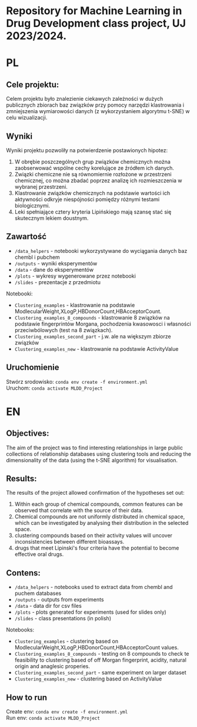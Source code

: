 <h1>Repository for Machine Learning in Drug Development class project, UJ 2023/2024.</h1>

<h1>PL</h1>
<h2>Cele projektu:</h2>
Celem projektu było znalezienie ciekawych zależności w dużych
publicznych zbiorach baz związków przy pomocy
narzędzi klastrowania i zmniejszenia wymiarowości danych (z wykorzystaniem algorytmu t-SNE) w celu wizualizacji.
<h2>Wyniki</h2>
Wyniki projektu pozwoliły na potwierdzenie postawionych hipotez:
<ol>
<li>W obrębie poszczególnych grup związków chemicznych można zaobserwować wspólne cechy korelujące ze źródłem ich danych.</li>
<li>Związki chemiczne nie są równomiernie rozłożone w przestrzeni chemicznej, co można zbadać poprzez analizę ich rozmieszczenia w wybranej przestrzeni.</li>
<li>Klastrowanie związków chemicznych na podstawie wartości ich aktywności odkryje niespójności pomiędzy różnymi testami biologicznymi.</li>
<li>Leki spełniające cztery kryteria Lipińskiego mają szansę stać się skutecznym lekiem doustnym.</li>
</ol>
<h2>Zawartość</h2>
<ul>
    <li><code>/data_helpers</code> - notebooki wykorzystywane do wyciągania danych baz chembl i pubchem</li>
    <li><code>/outputs</code> - wyniki eksperymentów</li>
    <li><code>/data</code> - dane do eksperymentów </li>
    <li><code>/plots</code> - wykresy wygenerowane przez notebooki</li>
    <li><code>/slides</code> - prezentacje z przedmiotu </li>
</ul>
Notebooki:
<ul>
    <li><code>Clustering_examples</code> - klastrowanie na podstawie ModlecularWeight,XLogP,HBDonorCount,HBAcceptorCount.</li>
    <li><code>Clustering_examples_8_compounds</code> - klastrowanie 8 związków na podstawie fingerprintów Morgana, pochodzenia kwasowosci i własności przeciwbólowych (test na 8 związkach).</li>
    <li><code>Clustering_examples_second_part</code> - j.w. ale na większym zbiorze związków</li>
    <li><code>Clustering_examples_new</code> - klastrowanie na podstawie ActivityValue </li>
</ul>
<h2>Uruchomienie</h2>
Stwórz srodowisko:
<code>conda env create -f environment.yml</code><br>
Uruchom:
<code>conda activate MLDD_Project</code>
<h1>EN</h1>
<h2>Objectives:</h2>
The aim of the project was to find interesting relationships in large
public collections of relationship databases using
clustering tools and reducing the dimensionality of the data (using the t-SNE algorithm) for visualisation.
<h2>Results:</h2>
The results of the project allowed confirmation of the hypotheses set out:
<ol>
<li>Within each group of chemical compounds, common features can be observed that correlate with the source of their data.</li>
<li>Chemical compounds are not uniformly distributed in chemical space, which can be investigated by analysing their distribution in the selected space.</li>
<li>clustering compounds based on their activity values will uncover inconsistencies between different bioassays.</li>
<li>drugs that meet Lipinski's four criteria have the potential to become effective oral drugs.</li>
</ol>
<h2>Contens:</h2>
<ul>
    <li><code>/data_helpers</code> - notebooks used to extract data from chembl and puchem databases</li>
    <li><code>/outputs</code> - outputs from experiments</li>
    <li><code>/data</code> - data dir for csv files </li>
    <li><code>/plots</code> - plots generated for experiments (used for slides only)</li>
    <li><code>/slides</code> - class presentations (in polish) </li>
</ul>
Notebooks:
<ul>
    <li><code>Clustering_examples</code> - clustering based on ModlecularWeight,XLogP,HBDonorCount,HBAcceptorCount values.</li>
    <li><code>Clustering_examples_8_compounds</code> - testing on 8 compounds to check te feasibility to clustering based of off Morgan fingerprint, acidity, natural origin and anaglesic properies.</li>
    <li><code>Clustering_examples_second_part</code> - same experiment on larger dataset</li>
    <li><code>Clustering_examples_new</code> - clustering based on ActivityValue </li>
</ul>
<h2>How to run</h2>
Create env:
<code>conda env create -f environment.yml</code><br>
Run env:
<code>conda activate MLDD_Project</code>